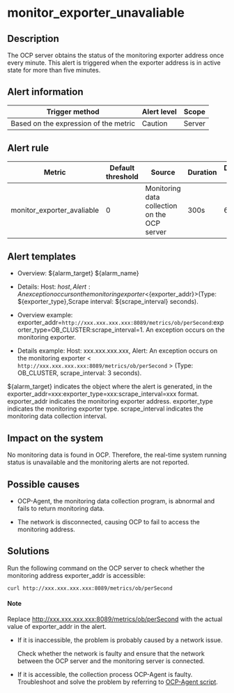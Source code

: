 # monitor_exporter_unavaliable

## Description

The OCP server obtains the status of the monitoring exporter address once every minute. This alert is triggered when the exporter address is in active state for more than five minutes.

## Alert information

|            Trigger method             | Alert level | Scope  |
|---------------------------------------|-------------|--------|
| Based on the expression of the metric | Caution     | Server |

## Alert rule

|           Metric           | Default threshold |                    Source                    | Duration | Detection cycle | Elimination cycle |
|----------------------------|-------------------|----------------------------------------------|----------|-----------------|-------------------|
| monitor_exporter_avaliable | 0                 | Monitoring data collection on the OCP server | 300s     | 60s             | 5 min             |

## Alert templates

* Overview: \${alarm_target} ${alarm_name}

* Details: Host: ${host}, Alert: An exception occurs on the monitoring exporter <${exporter_addr}>(Type: ${exporter_type},Scrape interval: ${scrape_interval} seconds). 

* Overview example:
  exporter_addr=`http://xxx.xxx.xxx.xxx:8089/metrics/ob/perSecond`:exporter_type=OB_CLUSTER:scrape_interval=1. An exception occurs on the monitoring exporter.
  
* Details example:
  Host: xxx.xxx.xxx.xxx, Alert: An exception occurs on the monitoring exporter < `http://xxx.xxx.xxx.xxx:8089/metrics/ob/perSecond` > (Type: OB_CLUSTER, scrape_interval: 3 seconds).
  
\${alarm_target} indicates the object where the alert is generated, in the exporter_addr=xxx:exporter_type=xxx:scrape_interval=xxx format. exporter_addr indicates the monitoring exporter address. exporter_type indicates the monitoring exporter type. scrape_interval indicates the monitoring data collection interval.

## Impact on the system

No monitoring data is found in OCP. Therefore, the real-time system running status is unavailable and the monitoring alerts are not reported.

## Possible causes

* OCP-Agent, the monitoring data collection program, is abnormal and fails to return monitoring data.

* The network is disconnected, causing OCP to fail to access the monitoring address.

## Solutions

Run the following command on the OCP server to check whether the monitoring address exporter_addr is accessible:

```shell
curl http://xxx.xxx.xxx.xxx:8089/metrics/ob/perSecond
```

  <main id="notice" type='explain'>
    <h4>Note</h4>
    <p>Replace <a href="http://xxx.xxx.xxx.xxx:8089/metrics/ob/perSecond">http://xxx.xxx.xxx.xxx:8089/metrics/ob/perSecond</a> with the actual value of exporter_addr in the alert.</p>
  </main>

* If it is inaccessible, the problem is probably caused by a network issue.

  Check whether the network is faulty and ensure that the network between the OCP server and the monitoring server is connected.
  
* If it is accessible, the collection process OCP-Agent is faulty. Troubleshoot and solve the problem by referring to [OCP-Agent script](../5.appendix/4.ocp-agent-script.md).
